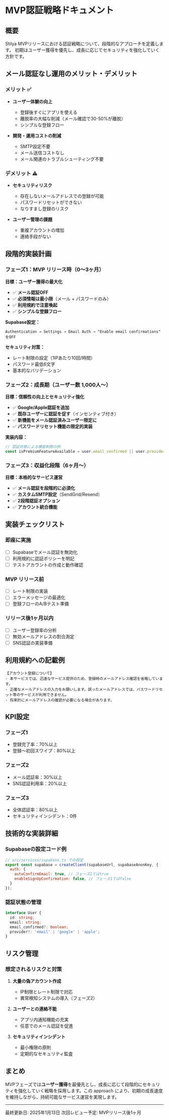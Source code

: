 # MVP認証戦略ドキュメント

## 概要

Stilya MVPリリースにおける認証戦略について、段階的なアプローチを定義します。
初期はユーザー獲得を優先し、成長に応じてセキュリティを強化していく方針です。

## メール認証なし運用のメリット・デメリット

### メリット ✅

- **ユーザー体験の向上**
  - 登録後すぐにアプリを使える
  - 離脱率の大幅な削減（メール確認で30-50%が離脱）
  - シンプルな登録フロー

- **開発・運用コストの削減**
  - SMTP設定不要
  - メール送信コストなし
  - メール関連のトラブルシューティング不要

### デメリット ⚠️

- **セキュリティリスク**
  - 存在しないメールアドレスでの登録が可能
  - パスワードリセットができない
  - なりすまし登録のリスク

- **ユーザー管理の課題**
  - 重複アカウントの増加
  - 連絡手段がない

## 段階的実装計画

### フェーズ1：MVP リリース時（0〜3ヶ月）

**目標：ユーザー獲得の最大化**

- ✅ **メール認証OFF**
- ✅ **必須情報は最小限**（メール + パスワードのみ）
- ✅ **利用規約で注意喚起**
- ✅ **シンプルな登録フロー**

**Supabase設定：**
```
Authentication → Settings → Email Auth → "Enable email confirmations" をOFF
```

**セキュリティ対策：**
- レート制限の設定（1IPあたり10回/時間）
- パスワード最低6文字
- 基本的なバリデーション

### フェーズ2：成長期（ユーザー数 1,000人〜）

**目標：信頼性の向上とセキュリティ強化**

- ✅ **Google/Apple認証を追加**
- ✅ **既存ユーザーに認証を促す**（インセンティブ付き）
- ✅ **新機能をメール認証済みユーザー限定に**
- ✅ **パスワードリセット機能の限定的実装**

**実装内容：**
```javascript
// 認証状態による機能制限の例
const isPremiumFeatureAvailable = user.email_confirmed || user.provider !== 'email';
```

### フェーズ3：収益化段階（6ヶ月〜）

**目標：本格的なサービス運営**

- ✅ **メール認証を段階的に必須化**
- ✅ **カスタムSMTP設定**（SendGrid/Resend）
- ✅ **2段階認証オプション**
- ✅ **アカウント統合機能**

## 実装チェックリスト

### 即座に実施

- [ ] Supabaseでメール認証を無効化
- [ ] 利用規約に認証ポリシーを明記
- [ ] テストアカウントの作成と動作確認

### MVP リリース前

- [ ] レート制限の実装
- [ ] エラーメッセージの最適化
- [ ] 登録フローのA/Bテスト準備

### リリース後1ヶ月以内

- [ ] ユーザー登録率の分析
- [ ] 無効メールアドレスの割合測定
- [ ] SNS認証の実装準備

## 利用規約への記載例

```
【アカウント登録について】
- 本サービスでは、迅速なサービス提供のため、登録時のメールアドレス確認を省略しています。
- 正確なメールアドレスの入力をお願いします。誤ったメールアドレスでは、パスワードリセット等のサービスが利用できません。
- 将来的にメールアドレスの確認が必要になる場合があります。
```

## KPI設定

### フェーズ1
- 登録完了率：70%以上
- 登録〜初回スワイプ：80%以上

### フェーズ2
- メール認証率：30%以上
- SNS認証利用率：20%以上

### フェーズ3
- 全体認証率：80%以上
- セキュリティインシデント：0件

## 技術的な実装詳細

### Supabaseの設定コード例

```javascript
// src/services/supabase.ts での設定
export const supabase = createClient(supabaseUrl, supabaseAnonKey, {
  auth: {
    autoConfirmEmail: true, // フェーズ1ではtrue
    enableSignUpConfirmation: false, // フェーズ1ではfalse
  }
});
```

### 認証状態の管理

```typescript
interface User {
  id: string;
  email: string;
  email_confirmed?: boolean;
  provider?: 'email' | 'google' | 'apple';
}
```

## リスク管理

### 想定されるリスクと対策

1. **大量の偽アカウント作成**
   - IP制限とレート制限で対応
   - 異常検知システムの導入（フェーズ2）

2. **ユーザーとの連絡不能**
   - アプリ内通知機能の充実
   - 任意でのメール認証を促進

3. **セキュリティインシデント**
   - 最小権限の原則
   - 定期的なセキュリティ監査

## まとめ

MVPフェーズでは**ユーザー獲得**を最優先とし、成長に応じて段階的にセキュリティを強化していく戦略を採用します。この approach により、初期の成長速度を維持しながら、持続可能なサービス運営を実現します。

---

最終更新日: 2025年1月13日
次回レビュー予定: MVPリリース後1ヶ月
